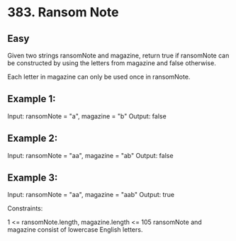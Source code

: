 # 383. Ransom Note

## Easy

Given two strings ransomNote and magazine, return true if ransomNote can be constructed by using the letters from magazine and false otherwise.

Each letter in magazine can only be used once in ransomNote.

## Example 1:

Input: ransomNote = "a", magazine = "b"
Output: false

## Example 2:

Input: ransomNote = "aa", magazine = "ab"
Output: false

## Example 3:

Input: ransomNote = "aa", magazine = "aab"
Output: true

Constraints:

1 <= ransomNote.length, magazine.length <= 105
ransomNote and magazine consist of lowercase English letters.
